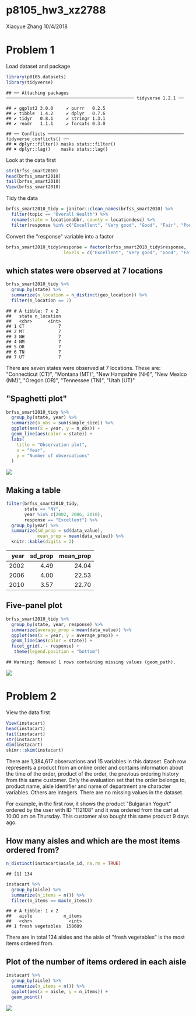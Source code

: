 p8105\_hw3\_xz2788
================
Xiaoyue Zhang
10/4/2018

Problem 1
=========

Load dataset and package

``` r
library(p8105.datasets)
library(tidyverse)
```

    ## ── Attaching packages ───────────────────────────────────────────────── tidyverse 1.2.1 ──

    ## ✔ ggplot2 3.0.0     ✔ purrr   0.2.5
    ## ✔ tibble  1.4.2     ✔ dplyr   0.7.6
    ## ✔ tidyr   0.8.1     ✔ stringr 1.3.1
    ## ✔ readr   1.1.1     ✔ forcats 0.3.0

    ## ── Conflicts ──────────────────────────────────────────────────── tidyverse_conflicts() ──
    ## ✖ dplyr::filter() masks stats::filter()
    ## ✖ dplyr::lag()    masks stats::lag()

Look at the data first

``` r
str(brfss_smart2010)
head(brfss_smart2010)
tail(brfss_smart2010)
View(brfss_smart2010)
```

Tidy the data

``` r
brfss_smart2010_tidy = janitor::clean_names(brfss_smart2010) %>%
  filter(topic == "Overall Health") %>% 
  rename(state = locationabbr, county = locationdesc) %>% 
  filter(response %in% c("Excellent", "Very good", "Good", "Fair", "Poor"))
```

Convert the "response" variable into a factor

``` r
brfss_smart2010_tidy$response = factor(brfss_smart2010_tidy$response, 
                      levels = c("Excellent", "Very good", "Good", "Fair", "Poor"))
```

which states were observed at 7 locations
-----------------------------------------

``` r
brfss_smart2010_tidy %>% 
  group_by(state) %>% 
  summarize(n_location = n_distinct(geo_location)) %>% 
  filter(n_location == 7)
```

    ## # A tibble: 7 x 2
    ##   state n_location
    ##   <chr>      <int>
    ## 1 CT             7
    ## 2 MT             7
    ## 3 NH             7
    ## 4 NM             7
    ## 5 OR             7
    ## 6 TN             7
    ## 7 UT             7

There are seven states were observed at 7 locations. These are: "Connecticut (CT)", "Montana (MT)", "New Hampshire (NH)", "New Mexico (NM)", "Oregon (OR)", "Tennessee (TN)", "Utah (UT)"

"Spaghetti plot"
----------------

``` r
brfss_smart2010_tidy %>% 
  group_by(state, year) %>% 
  summarize(n_obs = sum(sample_size)) %>% 
  ggplot(aes(x = year, y = n_obs)) + 
  geom_line(aes(color = state)) +
  labs(
    title = "Observation plot",
    x = "Year",
    y = "Number of observations"
  )
```

![](p8105_hw3_xz2788_files/figure-markdown_github/spaghetti_plot-1.png)

Making a table
--------------

``` r
filter(brfss_smart2010_tidy, 
       state == "NY",
       year %in% c(2002, 2006, 2010),
       response == "Excellent") %>%
  group_by(year) %>% 
  summarize(sd_prop = sd(data_value),
            mean_prop = mean(data_value)) %>% 
  knitr::kable(digits = 2)
```

|  year|  sd\_prop|  mean\_prop|
|-----:|---------:|-----------:|
|  2002|      4.49|       24.04|
|  2006|      4.00|       22.53|
|  2010|      3.57|       22.70|

Five-panel plot
---------------

``` r
brfss_smart2010_tidy %>% 
  group_by(state, year, response) %>% 
  summarize(average_prop = mean(data_value)) %>% 
  ggplot(aes(x = year, y = average_prop)) +
  geom_line(aes(color = state)) +
  facet_grid(. ~ response) +
   theme(legend.position = "bottom")
```

    ## Warning: Removed 1 rows containing missing values (geom_path).

![](p8105_hw3_xz2788_files/figure-markdown_github/make_five_panel_plot-1.png)

Problem 2
=========

View the data first

``` r
View(instacart)
head(instacart)
tail(instacart)
str(instacart)
dim(instacart)
skimr::skim(instacart)
```

There are 1,384,617 observations and 15 variables in this dataset. Each row represents a product from an online order and contains information about the time of the order, product of the order, the previous ordering history from this same customer. Only the evaluation set that the order belongs to, product name, aisle identifier and name of department are character variables. Others are integers. There are no missing values in the dataset.

For example, in the first row, it shows the product "Bulgarian Yogurt" ordered by the user with ID "112108" and it was ordered from the cart at 10:00 am on Thursday. This customer also bought this same product 9 days ago.

How many aisles and which are the most items ordered from?
----------------------------------------------------------

``` r
n_distinct(instacart$aisle_id, na.rm = TRUE)
```

    ## [1] 134

``` r
instacart %>% 
  group_by(aisle) %>% 
  summarize(n_items = n()) %>% 
  filter(n_items == max(n_items))
```

    ## # A tibble: 1 x 2
    ##   aisle            n_items
    ##   <chr>              <int>
    ## 1 fresh vegetables  150609

There are in total 134 aisles and the aisle of "fresh vegetables" is the most items ordered from.

Plot of the number of items ordered in each aisle
-------------------------------------------------

``` r
instacart %>% 
  group_by(aisle) %>% 
  summarize(n_items = n()) %>% 
  ggplot(aes(x = aisle, y = n_items)) +
  geom_point()
```

![](p8105_hw3_xz2788_files/figure-markdown_github/plot_item_in_aisle-1.png)
